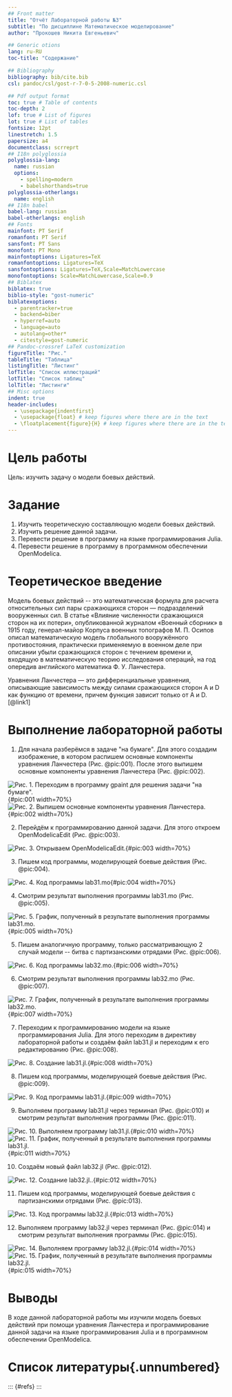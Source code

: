 ```yaml
---
## Front matter
title: "Отчёт Лабораторной работы №3"
subtitle: "По дисциплине Математическое моделирование"
author: "Прокошев Никита Евгеньевич"

## Generic otions
lang: ru-RU
toc-title: "Содержание"

## Bibliography
bibliography: bib/cite.bib
csl: pandoc/csl/gost-r-7-0-5-2008-numeric.csl

## Pdf output format
toc: true # Table of contents
toc-depth: 2
lof: true # List of figures
lot: true # List of tables
fontsize: 12pt
linestretch: 1.5
papersize: a4
documentclass: scrreprt
## I18n polyglossia
polyglossia-lang:
  name: russian
  options:
	- spelling=modern
	- babelshorthands=true
polyglossia-otherlangs:
  name: english
## I18n babel
babel-lang: russian
babel-otherlangs: english
## Fonts
mainfont: PT Serif
romanfont: PT Serif
sansfont: PT Sans
monofont: PT Mono
mainfontoptions: Ligatures=TeX
romanfontoptions: Ligatures=TeX
sansfontoptions: Ligatures=TeX,Scale=MatchLowercase
monofontoptions: Scale=MatchLowercase,Scale=0.9
## Biblatex
biblatex: true
biblio-style: "gost-numeric"
biblatexoptions:
  - parentracker=true
  - backend=biber
  - hyperref=auto
  - language=auto
  - autolang=other*
  - citestyle=gost-numeric
## Pandoc-crossref LaTeX customization
figureTitle: "Рис."
tableTitle: "Таблица"
listingTitle: "Листинг"
lofTitle: "Список иллюстраций"
lotTitle: "Список таблиц"
lolTitle: "Листинги"
## Misc options
indent: true
header-includes:
  - \usepackage{indentfirst}
  - \usepackage{float} # keep figures where there are in the text
  - \floatplacement{figure}{H} # keep figures where there are in the text
---
```


# Цель работы

Цель: изучить задачу о модели боевых действий.

# Задание

1. Изучить теоретическую составляющую модели боевых действий.
2. Изучить решение данной задачи.
3. Перевести решение в программу на языке программирования Julia.
4. Перевести решение в программу в программном обеспечении OpenModelica.

# Теоретическое введение

Модель боевых действий -- это математическая формула для расчета относительных сил пары сражающихся сторон — подразделений вооруженных сил. В статье «Влияние численности сражающихся сторон на их потери», опубликованной журналом «Военный сборник» в 1915 году, генерал-майор Корпуса военных топографов М. П. Осипов описал математическую модель глобального вооружённого противостояния, практически применяемую в военном деле при описании убыли сражающихся сторон с течением времени и, входящую в математическую теорию исследования операций, на год опередив английского математика Ф. У. Ланчестера.

Уравнения Ланчестера — это дифференциальные уравнения, описывающие зависимость между силами сражающихся сторон A и D как функцию от времени, причем функция зависит только от A и D. [@link1] 

# Выполнение лабораторной работы

1. Для начала разберёмся в задаче "на бумаге". Для этого создадим изображение, в котором распишем основные компоненты уравнения Ланчестера (Рис. @pic:001). После этого выпишем основные компоненты уравнения Ланчестера (Рис. @pic:002).

![Рис. 1. Переходим в программу gpaint  для решения задачи "на бумаге".](image/pic1.png){#pic:001 width=70%}
![Рис. 2. Выпишем основные компоненты уравнения Ланчестера.](image/pic2.png){#pic:002 width=70%}

2. Перейдём к программированию данной задачи. Для этого откроем OpenModelicaEdit (Рис. @pic:003).

![Рис. 3. Открываем OpenModelicaEdit.](image/pic3.png){#pic:003 width=70%}

3. Пишем код программы, моделирующей боевые действия (Рис. @pic:004).

![Рис. 4. Код программы lab31.mo](image/pic4.png){#pic:004 width=70%}

4. Смотрим результат выполнения программы lab31.mo (Рис. @pic:005).

![Рис. 5. График, полученный в результате выполнения программы lab31.mo.](image/pic5.png){#pic:005 width=70%}

5. Пишем аналогичную программу, только рассматривающую 2 случай модели -- битва с партизанскими отрядами (Рис. @pic:006).

![Рис. 6. Код программы lab32.mo.](image/pic6.png){#pic:006 width=70%}

6. Смотрим результат выполнения программы lab32.mo (Рис. @pic:007).

![Рис. 7. График, полученный в результате выполнения программы lab32.mo.](image/pic7.png){#pic:007 width=70%}

7. Переходим к программированию модели на языке программирования Julia. Для этого переходим в директиву лабораторной работы и создаём файл lab31.jl и переходим к его редактированию (Рис. @pic:008).

![Рис. 8. Создание lab31.jl.](image/pic8.png){#pic:008 width=70%}

8. Пишем код программы, моделирующей боевые действия (Рис. @pic:009).

![Рис. 9. Код программы lab31.jl.](image/pic9.png){#pic:009 width=70%}

9. Выполняем программу lab31.jl через терминал (Рис. @pic:010) и смотрим результат выполнения программы (Рис. @pic:011).

![Рис. 10. Выполняем программу lab31.jl.](image/pic10.png){#pic:010 width=70%}
![Рис. 11. График, полученный в результате выполнения программы lab31.jl.](image/pic11.png){#pic:011 width=70%}

10. Создаём новый файл lab32.jl (Рис. @pic:012).

![Рис. 12. Создание lab32.jl..](image/pic12.png){#pic:012 width=70%}

11. Пишем код программы, моделирующей боевые действия с партизанскими отрядами (Рис. @pic:013).

![Рис. 13. Код программы lab32.jl.](image/pic13.png){#pic:013 width=70%}

12. Выполняем программу lab32.jl через терминал (Рис. @pic:014) и смотрим результат выполнения программы (Рис. @pic:015).

![Рис. 14. Выполняем программу lab32.jl.](image/pic14.png){#pic:014 width=70%}
![Рис. 15. График, полученный в результате выполнения программы lab32.jl.](image/pic15.png){#pic:015 width=70%}

# Выводы

В ходе данной лабораторной работы мы изучили модель боевых действий при помощи уравнения Ланчестера и программирование данной задачи на языке программирования Julia и в программном обеспечении OpenModelica.

# Список литературы{.unnumbered}

::: {#refs}
:::
